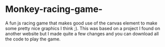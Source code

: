 # Monkey-racing-game-
A fun js racing game that makes good use of the canvas element to make some pretty nice graphics I think ;). This was based on a project I found on another website but I made quite a few changes and you can download all the code to play the game. 

